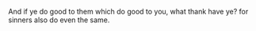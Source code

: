 And if ye do good to them which do good to you, what thank have ye? for sinners also do even the same.
